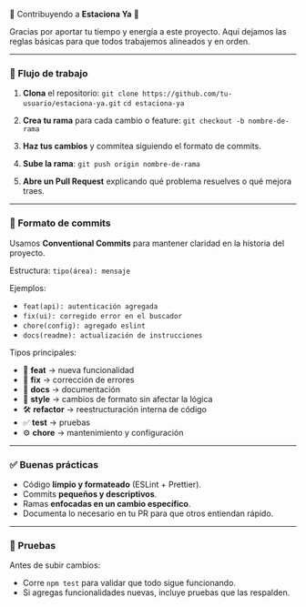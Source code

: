 🚗 Contribuyendo a **Estaciona Ya** 🚗

Gracias por aportar tu tiempo y energía a este proyecto. Aquí dejamos las reglas básicas para que todos trabajemos alineados y en orden.

---

### 🔧 Flujo de trabajo

1. **Clona** el repositorio:
   `git clone https://github.com/tu-usuario/estaciona-ya.git`
   `cd estaciona-ya`

2. **Crea tu rama** para cada cambio o feature:
   `git checkout -b nombre-de-rama`

3. **Haz tus cambios** y commitea siguiendo el formato de commits.

4. **Sube la rama**:
   `git push origin nombre-de-rama`

5. **Abre un Pull Request** explicando qué problema resuelves o qué mejora traes.

---

### 📝 Formato de commits

Usamos **Conventional Commits** para mantener claridad en la historia del proyecto.

Estructura:
`tipo(área): mensaje`

Ejemplos:

* `feat(api): autenticación agregada`
* `fix(ui): corregido error en el buscador`
* `chore(config): agregado eslint`
* `docs(readme): actualización de instrucciones`

Tipos principales:

* 🚀 **feat** → nueva funcionalidad
* 🐞 **fix** → corrección de errores
* 📖 **docs** → documentación
* 🎨 **style** → cambios de formato sin afectar la lógica
* 🛠 **refactor** → reestructuración interna de código
* ✅ **test** → pruebas
* ⚙️ **chore** → mantenimiento y configuración

---

### ✅ Buenas prácticas

* Código **limpio y formateado** (ESLint + Prettier).
* Commits **pequeños y descriptivos**.
* Ramas **enfocadas en un cambio específico**.
* Documenta lo necesario en tu PR para que otros entiendan rápido.

---

### 🧪 Pruebas

Antes de subir cambios:

* Corre `npm test` para validar que todo sigue funcionando.
* Si agregas funcionalidades nuevas, incluye pruebas que las respalden.

